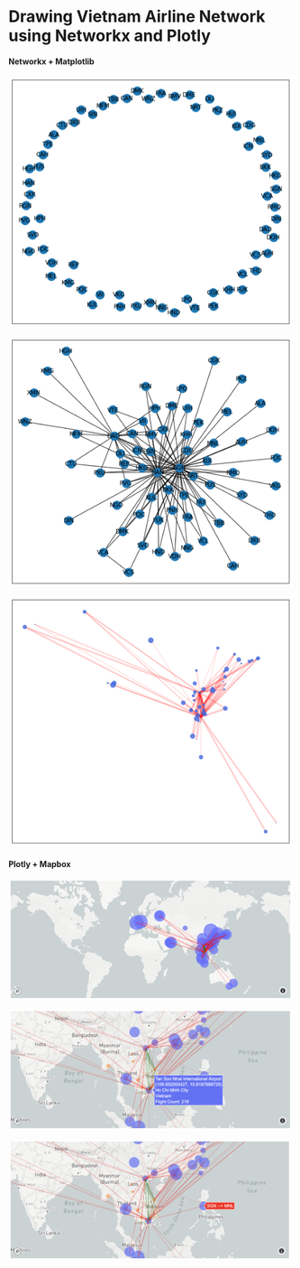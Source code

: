 # Drawing Vietnam Airline Network using Networkx and Plotly

<!-- As COVID-19 continues its spread, how are Airbnb hosts around the world reacting or changing their behaviors?

Using web-scraped data from [InsideAirbnb](http://insideairbnb.com/), [Plotly](https://plotly.com/), and Mapbox, I build a few animations to see if how home sharing density has changed in the past 4 months (December 2019 - March 2020) for Amsterdam, Los Angeles, Melbourne, New York City, Rio de Janeiro, Tokyo, and Venice.

To run the code, you will have to download the raw data and rename them following format in `/data_sample/`. You can also check out the [blog post](https://taidn.site/airbnb-covid19-trends/).-->

#### Networkx + Matplotlib
![plt1](/fig/plt1.png)

![plt2](/fig/plt2.png)

![plt3](/fig/plt3.png)

#### Plotly + Mapbox
![plotly4](/fig/plotly4.png)

![plotly2](/fig/plotly2.png)

![plotly3](/fig/plotly3.png)
